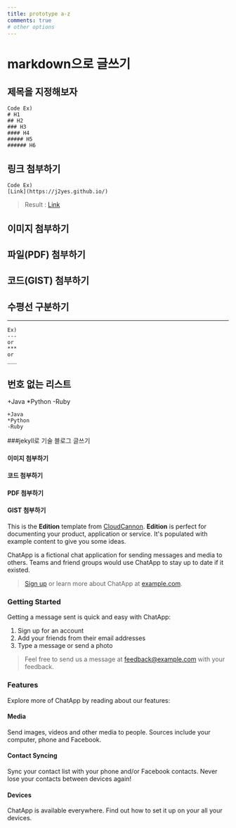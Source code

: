 ```yaml
---
title: prototype a-z
comments: true
# other options
---
```


# markdown으로 글쓰기

## 제목을 지정해보자

```
Code Ex)
# H1
## H2
### H3
#### H4
##### H5
###### H6
```

## 링크 첨부하기

```
Code Ex)
[Link](https://j2yes.github.io/)
```
> Result : [Link](https://j2yes.github.io/)

## 이미지 첨부하기

## 파일(PDF) 첨부하기

## 코드(GIST) 첨부하기

## 수평선 구분하기

___

```
Ex)
---
or
***
or
___
```

## 번호 없는 리스트

+Java
*Python
-Ruby

```
+Java
*Python
-Ruby
```




###jekyll로 기술 블로그 글쓰기

#### 이미지 첨부하기

#### 코드 첨부하기

#### PDF 첨부하기

#### GIST 첨부하기


This is the **Edition** template from [CloudCannon](http://cloudcannon.com/).
**Edition** is perfect for documenting your product, application or service.
It's populated with example content to give you some ideas.

ChatApp is a fictional chat application for sending messages and media to others.
Teams and friend groups would use ChatApp to stay up to date if it existed.

> [Sign up](http://example.com/signup) or learn more about ChatApp at [example.com](http://example.com/).

### Getting Started

Getting a message sent is quick and easy with ChatApp:

1. Sign up for an account
2. Add your friends from their email addresses
3. Type a message or send a photo

> Feel free to send us a message at [feedback@example.com](mailto:feedback@example.com) with your feedback.

### Features

Explore more of ChatApp by reading about our features:

#### Media

Send images, videos and other media to people. Sources include your computer, phone and Facebook.

#### Contact Syncing

Sync your contact list with your phone and/or Facebook contacts. Never lose your contacts between devices again!

#### Devices

ChatApp is available everywhere. Find out how to set it up on your all your devices.
